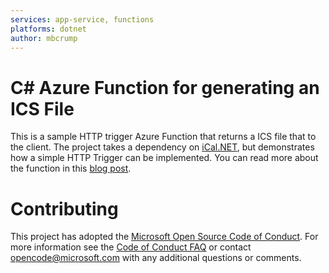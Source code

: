 ```yaml
---
services: app-service, functions
platforms: dotnet
author: mbcrump
---
```


# C<span>#</span> Azure Function for generating an ICS File 

This is a sample HTTP trigger Azure Function that returns a ICS file that to the client. The project takes a dependency on [iCal.NET](https://github.com/rianjs/ical.net), but demonstrates how a simple HTTP Trigger can be implemented. You can read more about the function in this [blog post](http://michaelcrump.net/building-an-ics-for-azure-functions-webinar/). 

# Contributing

This project has adopted the [Microsoft Open Source Code of Conduct](https://opensource.microsoft.com/codeofconduct/). For more information see the [Code of Conduct FAQ](https://opensource.microsoft.com/codeofconduct/faq/) or contact [opencode@microsoft.com](mailto:opencode@microsoft.com) with any additional questions or comments.
